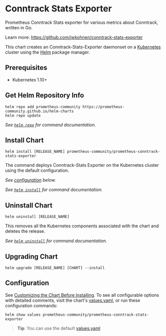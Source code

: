 # Conntrack Stats Exporter

Prometheus Conntrack Stats exporter for various metrics about Conntrack, written in Go.

Learn more: <https://github.com/jwkohnen/conntrack-stats-exporter>

This chart creates an Conntrack-Stats-Exporter daemonset on a [Kubernetes](http://kubernetes.io) cluster using the [Helm](https://helm.sh) package manager.

## Prerequisites

- Kubernetes 1.10+

## Get Helm Repository Info

```console
helm repo add prometheus-community https://prometheus-community.github.io/helm-charts
helm repo update
```

_See [`helm repo`](https://helm.sh/docs/helm/helm_repo/) for command documentation._

## Install Chart

```console
helm install [RELEASE_NAME] prometheus-community/prometheus-conntrack-stats-exporter
```

The command deploys Conntrack-Stats Exporter on the Kubernetes cluster using the default configuration.

_See [configuration](#configuration) below._

_See [`helm install`](https://helm.sh/docs/helm/helm_install/) for command documentation._

## Uninstall Chart

```console
helm uninstall [RELEASE_NAME]
```

This removes all the Kubernetes components associated with the chart and deletes the release.

_See [`helm uninstall`](https://helm.sh/docs/helm/helm_uninstall/) for command documentation._

## Upgrading Chart

```console
helm upgrade [RELEASE_NAME] [CHART] --install
```

## Configuration

See [Customizing the Chart Before Installing](https://helm.sh/docs/intro/using_helm/#customizing-the-chart-before-installing).
To see all configurable options with detailed comments, visit the chart's [values.yaml](./values.yaml), or run these configuration commands:

```console
helm show values prometheus-community/prometheus-conntrack-stats-exporter
```

> **Tip**: You can use the default [values.yaml](values.yaml)
